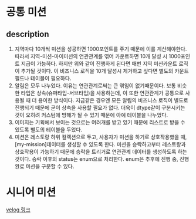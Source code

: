# 공통 미션
## description

1. 지역마다 10개씩 미션을 성공하면 1000포인트를 주기 때문에 이를 계산해야한다. 따라서 지역-미션-마이미션의 연관관계를 엮어 카운트하면 10개 달성 시 1000포인트 지급이 가능하다. 하지만 위와 같이 진행하게 된다면 매번 지역 미션카운트 로직이 추가될 것이다. 이 비즈니스 로직을 10개 달성시 제거하고 싶다면 별도의 카운트 필드나 테이블이 필요하다.
2. 알림은 모두 나누었다. 이유는 연관관계로써는 큰 엮임이 없기때문이다. 보통 비슷한 타입은 상속(슈퍼타입-서브타입)을 사용하는데, 이 또한 연관관계가 공통으로 사용될 때 더 용이한 방식이다. 지금같은 경우엔 모든 알림의 비즈니스 로직이 별도로 진행되기 때문에 굳이 상속을 사용할 필요가 없다. 더욱이 dtype같이 구분시키는 것이 오히려 커스텀에 방해가 될 수 있기 때문에 아예 테이블을 나누었다.
3. 이미지는 기획에서 보이는 것으로는 여러개를 받고 있기 때문에 리스트로 받을 수 있도록 별도의 테이블을 두었다.
4. 미션은 레스토랑 하위 컬렉션으로 두고, 사용자가 미션을 하기로 상호작용했을 때, [my-mission]데이터를 생성할 수 있도록 한다. 미션을 승락하고부터 레스토랑과 상호작용이 가능하기 때문에 승락을 트리거로 연관관계 데이터를 생성하도록 하는 것이다. 승락 이후의 status는 enum으로 처리한다. enum은 추후에 진행 중, 진행 완료 미션을 구분할 수 있다.

# 시니어 미션

[velog 링크](https://velog.io/@hann1233/UMC8th-Senior-Missionchapter.1)
